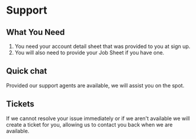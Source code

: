 # Support

## What You Need

1. You need your account detail sheet that was provided to you at sign up.
2. You will also need to provide your Job Sheet if you have one.

## Quick chat

Provided our support agents are available, we will assist you on the spot.

## Tickets

If we cannot resolve your issue immediately or if we aren't available we will create a ticket for you, allowing us to contact you back when we are available.
